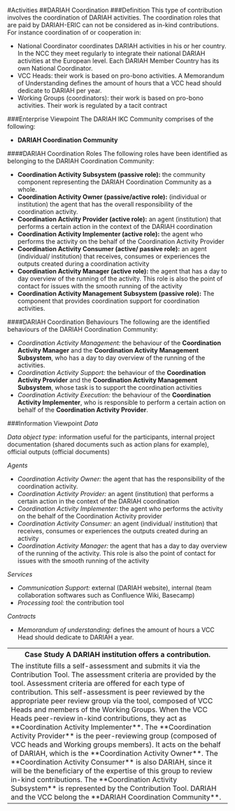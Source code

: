 #Activities
##DARIAH Coordination
###Definition 
This type of contribution involves the coordination of DARIAH activities. The coordination roles that are paid by DARIAH-ERIC can not be considered as in-kind contributions. 
For instance coordination of or cooperation in:

*	National Coordinator coordinates DARIAH activities in his or her country. In the NCC they meet regularly to integrate their national DARIAH activities at the European level. Each DARIAH Member Country has its own National Coordinator.
*	VCC Heads: their work is based on pro-bono activities. A Memorandum of Understanding defines the amount of hours that a VCC head should dedicate to DARIAH per year. 
*	Working Groups (coordinators): their work is based on pro-bono activities. Their work is regulated by a tacit contract 

###Enterprise Viewpoint
The DARIAH IKC Community comprises of the following:

-	**DARIAH Coordination Community**

####DARIAH Coordination Roles
The following roles have been identified as belonging to the DARIAH Coordination Community:

-	**Coordination Activity Subsystem (passive role):** the community component representing the DARIAH Coordination Community as a whole.
-	**Coordination Activity Owner (passive/active role):** (individual or institution) the agent that has the overall responsibility of the coordination activity.
-	**Coordination Activity Provider (active role):** an agent (institution) that performs a certain action in the context of the DARIAH coordination 
-	**Coordination Activity Implementer (active role):** the agent who performs the activity on the behalf of the Coordination Activity Provider
-	**Coordination Activity Consumer (active/ passive role):** an agent (individual/ institution) that receives, consumes or experiences the outputs created during a coordination activity
-	**Coordination Activity Manager (active role):** the agent that has a day to day overview of the running of the activity. This role is also the point of contact for issues with the smooth running of the activity
-  **Coordination Activity Management Subsystem (passive role):** The component that provides coordination support for coordination activities.

####DARIAH Coordination Behaviours
The following are the identified behaviours of the DARIAH Coordination Community:

-	*Coordination Activity Management:* the behaviour of the **Coordination Activity Manager** and the **Coordination Activity Management Subsystem**, who has a day to day overview of the running of the activities. 
-	*Coordination Activity Support:* the behaviour of the **Coordination Activity Provider** and the **Coordination Activity Management Subsystem**, whose task is to support the coordination activities  
-	*Coordination Activity Execution:* the behaviour of the **Coordination Activity Implementer**, who is responsible to perform a certain action on behalf of the **Coordination Activity Provider**. 

###Information Viewpoint
*Data*

*Data object type:* information useful for the participants, internal project documentation (shared documents such as action plans for example), official outputs (official documents)

*Agents*

-	*Coordination Activity Owner:* the agent that has the responsibility of the coordination activity.
-	*Coordination Activity Provider:* an agent (institution) that performs a certain action in the context of the DARIAH coordination 
-	*Coordination Activity Implementer:* the agent who performs the activity on the behalf of the Coordination Activity provider
-	*Coordination Activity Consumer:* an agent (individual/ institution) that receives, consumes or experiences the outputs created during an activity
-	*Coordination Activity Manager:* the agent that has a day to day overview of the running of the activity. This role is also the point of contact for issues with the smooth running of the activity

*Services*

-	*Communication Support:* external (DARIAH website), internal (team collaboration softwares such as Confluence Wiki, Basecamp)
-	*Processing tool:* the contribution tool

*Contracts*
 
-	*Memorandum of understanding:* defines the amount of hours a VCC Head should dedicate to DARIAH a year.

<table>
<tr><th>
Case Study
A DARIAH institution offers a contribution. 
</th></tr>
<tr><td>
The institute fills a self-assessment and submits it via the Contribution Tool. The assessment criteria are provided by the tool. Assessment criteria are offered for each type of contribution. 
This self-assessment is peer reviewed by the appropriate peer review group via the tool, composed of VCC Heads and members of the Working Groups. When the VCC Heads peer-review in-kind contributions, they act as **Coordination Activity Implementer**. The **Coordination Activity Provider** is the peer-reviewing group (composed of VCC heads and Working groups members). It acts on the behalf of DARIAH, which is the **Coordination Activity Owner**. The **Coordination Activity Consumer** is also DARIAH, since it will be the beneficiary of the expertise of this group to review in-kind contributions. The **Coordination Activity Subsystem** is represented by the Contribution Tool. DARIAH and the VCC belong the **DARIAH Coordination Community**.
</td></tr>




